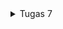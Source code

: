 <details>
<summary>Tugas 7</summary>

# Tugas 7
## Apa perbedaan utama antara stateless dan stateful widget dalam konteks pengembangan aplikasi Flutter?
Dalam pengembangan aplikasi Flutter, terdapat dua jenis utama untuk widgets, yakni stateless dan stateful. Perbedaan utama antara  dan keduanya terletak pada kemampuan untuk mengelola dan merender perubahan dalam keadaan (state) komponen. 
* Stateless Widget
   * Tidak memiliki keadaan (stateless): 
   Stateless widget adalah widget yang tidak memiliki data yang berubah. Artinya, tampilan (build) dari stateless widget tidak bergantung pada data yang bisa berubah. Kita dapat memanfaatkan stateless widget jika bagian dari UI tidak memerlukan perubahan atau interaksi dinamis dengan pengguna (tampilan yang statis).
   * Immutability: Komponen stateless widget bersifat immutable, artinya setelah dibuat, mereka tidak dapat berubah. Jika perlu mengubah tampilan widget, harus membuat instance baru dari stateless widget.
   * Contoh penggunaan: teks, icon, gambar, dan sebagainya
* Stateful Widget
  *  Mengelola keadaan (stateful): 
  Stateful widget memungkinkan widget untuk memiliki keadaan internal yang dapat berubah (dinamis). Dengan menggunakan widget ini, kita dapat merender ulang tampilan ketika keadaan berubah. Contoh keadaan yang dapat berubah melibatkan input pengguna, data dari database, atau kondisi lainnya yang berubah selama masa hidup widget.
  * Mutable State:
  Stateful widget memiliki objek (State) terpisah yang dapat diubah. Objek State ini dapat menyimpan data yang diperlukan oleh widget dan diupdate selama masa hidup widget. Perubahan dalam objek State memicu pemanggilan kembali fungsi build sehingga tampilan widget dapat diperbarui.
  * Contoh penggunaan: form, update item, dan sebagainya

## Sebutkan seluruh widget yang kamu gunakan untuk menyelesaikan tugas ini dan jelaskan fungsinya masing-masing
* `MaterialApp`: Widget yang membungkus seluruh aplikasi dan memberikan berbagai konfigurasi, seperti tema, navigasi, dan lain sebagainya
* `title`: Menetapkan judul aplikasi
* `theme`: Menetapkan tema aplikasi, termasuk warna dan gaya
* `home`: Menetapkan widget yang akan ditampilkan saat aplikasi pertama kali dijalankan
* `MyHomePage` (stateless widget): Halaman utama aplikasi
* `Scaffold`: Template dasar yang digunakan untuk membuat tampilan seperti aplikasi pada umumnya. Salah satu parameternya adalah `AppBar`
* `AppBar`: Menampilkan bagian atas layar aplikasi dengan judul "Inventory"
* `SingleChildScrollView`: Memungkinkan kontennya dapat discroll jika terlalu besar untuk ditampilkan di layar. Digunakan untuk membungkus konten utama
* `Column`: Menyusun widget `children` secara vertikal
* `Padding`: Memberikan jarak antara widget dan tepi layar
* `GridView.count`: Menampilkan daftar ShopItem dalam bentuk grid
* `ShopCard` (statelss widget): Menampilkan setiap `ShopItem` dalam bentuk kartu. Ini merespons ketika pengguna menekan kartu dan menampilkan SnackBar
* `ShopItem`: Kelas model yang merepresentasikan item dalam inventory
* `name`: Nama item
* `icon`: Ikona yang mewakili item
* `color`: Warna latar belakang item
* `ShopCard` (stateless widget):  Menampilkan setiap `ShopItem` dalam bentuk kartu
* `InkWell`: Merespon sentuhan (interaksi) pengguna
* `ScaffoldMessenger`: Menampilkan SnackBar ketika kartu ditekan
* `Text`: Menampilkan text
* `SnackBar`: Menampilkan pop up pesan singkat di bagian bawah layar

## Jelaskan bagaimana cara kamu mengimplementasikan checklist di atas secara step-by-step (bukan hanya sekadar mengikuti tutorial)
1. Membuat proyek Flutter baru
Membuat proyek Flutter baru dengan nama `inventory` dengan menjalankan perintah
```
flutter create inventory
```
2. Memisahkan menjadi `menu.dart` dan `main.dart`
Buat file baru bernama `menu.dart` pada `inventory\lib`. Tujuannya adalah untuk menerapkan pemisahan fokus. Ubah isi berkas `main.dart` menjadi seperti di bawah ini agar `main.dart` mereturn widget yang ada pada `menu.dart`:
```
import 'package:flutter/material.dart';
import 'package:inventory/menu.dart';

void main() {
  runApp(const MyApp());
}

class MyApp extends StatelessWidget {
  const MyApp({super.key});
  
  @override
  Widget build(BuildContext context) {
    return MaterialApp(
      title: 'Flutter Demo',
      theme: ThemeData(
        colorScheme: ColorScheme.fromSeed(seedColor: Colors.indigo),
        useMaterial3: true,
      ),
      home: MyHomePage()
    );
  }
}
```
3. Menyusun widget pada `menu.dart`
Pertama-tama, pada `menu.dart`, kita akan mengimplementasikan widget `AppBar` yang nantinya akan terdapat text `Inventory`. Implementasinya adalah sebagai berikut:
```
class MyHomePage extends StatelessWidget {
  MyHomePage({Key? key}) : super(key: key);

  final List<ShopItem> items = [
    ShopItem("Lihat Item", Icons.checklist, Colors.pinkAccent),
    ShopItem("Tambah Item", Icons.add_shopping_cart, Colors.purpleAccent),
    ShopItem("Logout", Icons.logout, Colors.amberAccent),
  ];

  @override
    Widget build(BuildContext context) {
        return Scaffold(
      appBar: AppBar(
        title: const Text(
          'Inventory',
        ),
      ),
      body: ...
    );
    }
}
```
Selanjutnya, halaman `MyHomePage` akan dibuat dapat discroll. Bagian `body` dari widget `Scaffold` akan dibungkus dengan `SingleChildScrollView`. Di dalam `SingleChildScrollView`, akan ada grid layout yang berisi tiga menu utama (ShopItem) yang dilengkapi dengan icon, text, dan warna yang berbeda pada setiap opsi sebagai implementasi bonus. Implementasi grid layout ini akan menggunakan widget `GridView`. Kurang lebih implementasinya seperti di bawah ini

```
final List<ShopItem> items = [
    ShopItem("Lihat Item", Icons.checklist, Colors.pinkAccent),
    ShopItem("Tambah Item", Icons.add_shopping_cart, Colors.purpleAccent),
    ShopItem("Logout", Icons.logout, Colors.amberAccent),
  ];
...
body: SingleChildScrollView(
        child: Padding(padding: const EdgeInsets.all(10.0),
          child: Column(
            children: <Widget>[
              const Padding(
                padding: EdgeInsets.only(top:10,bottom:10),
                child:  Text(
                  'My Inventory',
                  textAlign: TextAlign.center,
                  style: TextStyle(
                    fontSize: 30,
                    fontWeight: FontWeight.bold,
                  ),
                ),
              ),
              GridView.count(
                primary: true,
                padding: const EdgeInsets.all(20),
                crossAxisSpacing: 10,
                mainAxisSpacing: 10,
                crossAxisCount: 3,
                shrinkWrap: true,
                children: items.map((ShopItem item){
                  return ShopCard(item);
                }).toList(),
              ),
            ],
          ),
        ),
      ) ,
```

Widget `GridView` akan memiliki child berupa widget `ShopCard`. Implementasinya akan seperti berikut
```
class ShopItem {
  final String name;
  final IconData icon;
  final Color color;

  ShopItem(this.name, this.icon, this.color);
}

class ShopCard extends StatelessWidget {
  final ShopItem item;

  const ShopCard(this.item, {super.key});

  @override
  Widget build(BuildContext context) {
    return Material(
      color: item.color,
      child: InkWell(
        onTap: () {
          ScaffoldMessenger.of(context)
            ..hideCurrentSnackBar()
            ..showSnackBar(SnackBar(
                content: Text("Kamu telah menekan tombol ${item.name}!")));
        },
        child: Container(
          padding: const EdgeInsets.all(8),
          child: Center(
            child: Column(
              mainAxisAlignment: MainAxisAlignment.center,
              children: [
                Icon(
                  item.icon,
                  color: Colors.white,
                  size: 30.0,
                ),
                const Padding(padding: EdgeInsets.all(3)),
                Text(
                  item.name,
                  textAlign: TextAlign.center,
                  style: const TextStyle(color: Colors.white),
                ),
              ],
            ),
          ),
        ),
      ),
    );
  }
}
```
`ShopCard` adalah sebuah elemen tampilan yang berfungsi mirip dengan tombol yang memiliki tiga opsi menu, yaitu "Lihat Item", "Tambah Item", dan "Logout". Ketika salah satu opsi tersebut ditekan, fungsi `onTap` akan dijalankan, yang akan menampilkan pop up pesan "Kamu telah menekan tombol X!", di mana X adalah opsi yang ditekan.
</details>